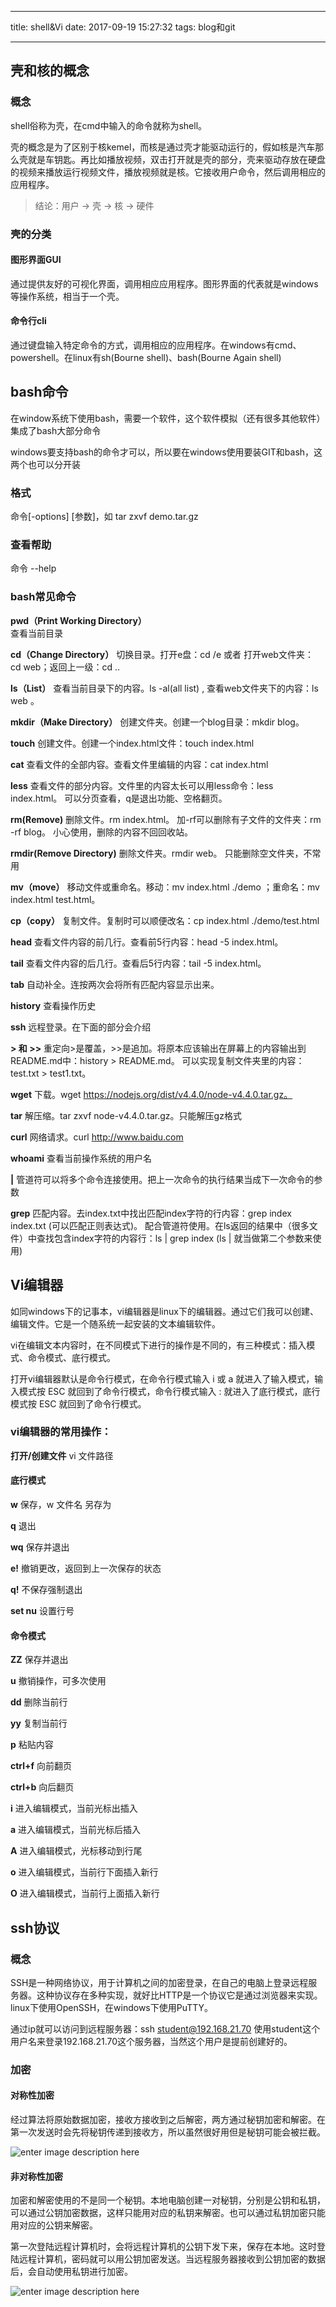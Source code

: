 
---

title: shell&Vi
date: 2017-09-19 15:27:32
tags: blog和git

---

## 壳和核的概念

### 概念

shell俗称为壳，在cmd中输入的命令就称为shell。

壳的概念是为了区别于核kemel，而核是通过壳才能驱动运行的，假如核是汽车那么壳就是车钥匙。再比如播放视频，双击打开就是壳的部分，壳来驱动存放在硬盘的视频来播放运行视频文件，播放视频就是核。它接收用户命令，然后调用相应的应用程序。

> 结论：用户 -> 壳 -> 核 -> 硬件

### 壳的分类

#### 图形界面GUI

通过提供友好的可视化界面，调用相应应用程序。图形界面的代表就是windows等操作系统，相当于一个壳。

#### 命令行cli

通过键盘输入特定命令的方式，调用相应的应用程序。在windows有cmd、powershell。在linux有sh(Bourne shell)、bash(Bourne Again shell)


## bash命令

在window系统下使用bash，需要一个软件，这个软件模拟（还有很多其他软件）集成了bash大部分命令

windows要支持bash的命令才可以，所以要在windows使用要装GIT和bash，这两个也可以分开装

### 格式

命令[-options] [参数]，如 tar zxvf demo.tar.gz

### 查看帮助

命令 --help

### bash常见命令

**pwd（Print Working Directory）**        
查看当前目录

**cd（Change Directory）**
切换目录。打开e盘：cd  /e 或者 打开web文件夹： cd  web；返回上一级：cd  ..

**ls（List）**
查看当前目录下的内容。ls  -al(all list) , 查看web文件夹下的内容：ls  web 。

**mkdir（Make Directory）**
创建文件夹。创建一个blog目录：mkdir  blog。

**touch**
创建文件。创建一个index.html文件：touch  index.html

**cat**
查看文件的全部内容。查看文件里编辑的内容：cat  index.html

**less**
查看文件的部分内容。文件里的内容太长可以用less命令：less  index.html。  可以分页查看，q是退出功能、空格翻页。

**rm(Remove)**
删除文件。rm  index.html。 加-rf可以删除有子文件的文件夹：rm -rf blog。 小心使用，删除的内容不回回收站。

**rmdir(Remove Directory)**
删除文件夹。rmdir  web。 只能删除空文件夹，不常用

**mv（move）**
移动文件或重命名。移动：mv  index.html  ./demo ；重命名：mv  index.html  test.html。

**cp（copy）**
复制文件。复制时可以顺便改名：cp index.html  ./demo/test.html

**head**
查看文件内容的前几行。查看前5行内容：head  -5  index.html。

**tail**
查看文件内容的后几行。查看后5行内容：tail  -5  index.html。

**tab**
自动补全。连按两次会将所有匹配内容显示出来。

**history**
查看操作历史

**ssh**
远程登录。在下面的部分会介绍

**> 和 >>**
重定向>是覆盖，>>是追加。将原本应该输出在屏幕上的内容输出到README.md中：history  >  README.md。 可以实现复制文件夹里的内容：test.txt > test1.txt。

**wget**
下载。wget https://nodejs.org/dist/v4.4.0/node-v4.4.0.tar.gz。

**tar**
解压缩。tar zxvf node-v4.4.0.tar.gz。只能解压gz格式

**curl**
网络请求。curl http://www.baidu.com

**whoami**
查看当前操作系统的用户名

**|**
管道符可以将多个命令连接使用。把上一次命令的执行结果当成下一次命令的参数

**grep**
匹配内容。去index.txt中找出匹配index字符的行内容：grep index index.txt (可以匹配正则表达式)。 配合管道符使用。在ls返回的结果中（很多文件）中查找包含index字符的内容行：ls  |  grep  index  (ls  |  就当做第二个参数来使用)


## Vi编辑器

如同windows下的记事本，vi编辑器是linux下的编辑器。通过它们我可以创建、编辑文件。它是一个随系统一起安装的文本编辑软件。

vi在编辑文本内容时，在不同模式下进行的操作是不同的，有三种模式：插入模式、命令模式、底行模式。

打开vi编辑器默认是命令行模式，在命令行模式输入 i 或 a 就进入了输入模式，输入模式按 ESC 就回到了命令行模式，命令行模式输入 : 就进入了底行模式，底行模式按 ESC 就回到了命令行模式。

### vi编辑器的常用操作：

**打开/创建文件**
vi 文件路径

#### 底行模式
**w** 
保存，w 文件名 另存为

**q** 
退出

**wq** 
保存并退出

**e!** 
撤销更改，返回到上一次保存的状态

**q!** 
不保存强制退出

**set nu** 设置行号

#### 命令模式

**ZZ** 
保存并退出

**u** 
撤销操作，可多次使用

**dd** 
删除当前行

**yy** 
复制当前行

**p** 
粘贴内容

**ctrl+f** 
向前翻页

**ctrl+b** 
向后翻页

**i** 
进入编辑模式，当前光标出插入

**a** 
进入编辑模式，当前光标后插入

**A** 
进入编辑模式，光标移动到行尾

**o** 
进入编辑模式，当前行下面插入新行

**O** 
进入编辑模式，当前行上面插入新行


## ssh协议

### 概念

SSH是一种网络协议，用于计算机之间的加密登录，在自己的电脑上登录远程服务器。这种协议存在多种实现，就好比HTTP是一个协议它是通过浏览器来实现。linux下使用OpenSSH，在windows下使用PuTTY。

通过ip就可以访问到远程服务器：ssh student@192.168.21.70  使用student这个用户名来登录192.168.21.70这个服务器，当然这个用户是提前创建好的。

### 加密

#### 对称性加密

经过算法将原始数据加密，接收方接收到之后解密，两方通过秘钥加密和解密。在第一次发送时会先将秘钥传递到接收方，所以虽然很好用但是秘钥可能会被拦截。

![enter image description here](http://picabstract.preview.ftn.qq.com:8080/ftn_pic_abs_v2/af71b5eabff9dc24f8a0a72d5414637bc944fd268d5e93e05bcfa48fdf97b119c8babdb7c15f596cf73c333aa6aeb853?pictype=scale&from=30012&version=2.0.0.2&uin=406490508&fname=20170904-5.jpg&size=1024)


#### 非对称性加密

加密和解密使用的不是同一个秘钥。本地电脑创建一对秘钥，分别是公钥和私钥，可以通过公钥加密数据，这样只能用对应的私钥来解密。也可以通过私钥加密只能用对应的公钥来解密。

第一次登陆远程计算机时，会将远程计算机的公钥下发下来，保存在本地。这时登陆远程计算机，密码就可以用公钥加密发送。当远程服务器接收到公钥加密的数据后，会自动使用私钥进行加密。


![enter image description here](http://picabstract.preview.ftn.qq.com:8080/ftn_pic_abs_v2/919498cf24ae09abbc5b7c36d2a95082abcdd22700e6888a86735d99726cd96ed56c7df40ec444d4b0a721871384cafe?pictype=scale&from=30012&version=2.0.0.2&uin=406490508&fname=20170904-6.jpg&size=1024)